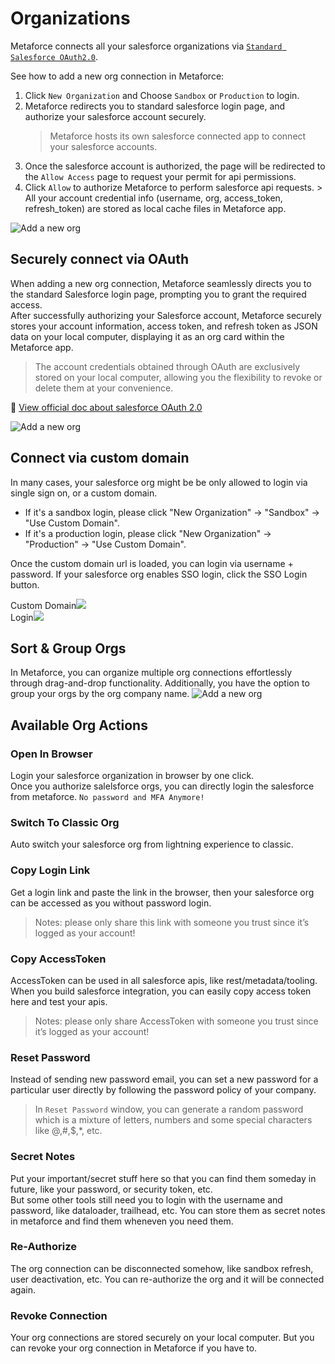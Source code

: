 # Organizations

Metaforce connects all your salesforce organizations via [`Standard Salesforce OAuth2.0`](https://help.salesforce.com/s/articleView?language=en_US&id=sf.remoteaccess_oauth_web_server_flow.htm&type=5).

See how to add a new org connection in Metaforce:

1. Click `New Organization` and Choose `Sandbox` or `Production` to login.
2. Metaforce redirects you to standard salesforce login page, and authorize your salesforce account securely.
    > Metaforce hosts its own salesforce connected app to connect your salesforce accounts.
3. Once the salesforce account is authorized, the page will be redirected to the `Allow Access` page to request your permit for api permissions.
4. Click `Allow` to authorize Metaforce to perform salesforce api requests. > All your account credential info (username, org, access_token, refresh_token) are stored as local cache files in Metaforce app.

![Add a new org](./images/org-new-gif.gif)

## Securely connect via OAuth

When adding a new org connection, Metaforce seamlessly directs you to the standard Salesforce login page, prompting you to grant the required access.  
After successfully authorizing your Salesforce account, Metaforce securely stores your account information, access token, and refresh token as JSON data on your local computer, displaying it as an org card within the Metaforce app.

> The account credentials obtained through OAuth are exclusively stored on your local computer, allowing you the flexibility to revoke or delete them at your convenience.

:link: [View official doc about salesforce OAuth 2.0](https://developer.salesforce.com/docs/atlas.en-us.api_rest.meta/api_rest/intro_oauth_and_connected_apps.htm)

![Add a new org](./images/org-oauth.jpg)

## Connect via custom domain

In many cases, your salesforce org might be be only allowed to login via single sign on, or a custom domain.

-   If it's a sandbox login, please click "New Organization" -> "Sandbox" -> "Use Custom Domain".
-   If it's a production login, please click "New Organization" -> "Production" -> "Use Custom Domain".

Once the custom domain url is loaded, you can login via username + password. If your salesforce org enables SSO login, click the SSO Login button.

<div class="flex-images">
    <div>Custom Domain<img src="/pages/coreFeatures/images/org-custom-domain.jpg"></div>
    <div>Login<img src="/pages/coreFeatures/images/org-login-sso.jpg"></div>
</div>

## Sort & Group Orgs

In Metaforce, you can organize multiple org connections effortlessly through drag-and-drop functionality. Additionally, you have the option to group your orgs by the org company name.
![Add a new org](./images/org-sort.gif)

## Available Org Actions

### Open In Browser

Login your salesforce organization in browser by one click.  
Once you authorize salelsforce orgs, you can directly login the salesforce from metaforce. `No password and MFA Anymore!`

### Switch To Classic Org

Auto switch your salesforce org from lightning experience to classic.

### Copy Login Link

Get a login link and paste the link in the browser, then your salesforce org can be accessed as you without password login.

> Notes: please only share this link with someone you trust since it’s logged as your account!

### Copy AccessToken

AccessToken can be used in all salesforce apis, like rest/metadata/tooling. When you build salesforce integration, you can easily copy access token here and test your apis.

> Notes: please only share AccessToken with someone you trust since it’s logged as your account!

### Reset Password

Instead of sending new password email, you can set a new password for a particular user directly by following the password policy of your company.

> In `Reset Password` window, you can generate a random password which is a mixture of letters, numbers and some special characters like @,#,$,\*, etc.

### Secret Notes

Put your important/secret stuff here so that you can find them someday in future, like your password, or security token, etc.  
But some other tools still need you to login with the username and password, like dataloader, trailhead, etc. You can store them as secret notes in metaforce and find them wheneven you need them.

### Re-Authorize

The org connection can be disconnected somehow, like sandbox refresh, user deactivation, etc. You can re-authorize the org and it will be connected again.

### Revoke Connection

Your org connections are stored securely on your local computer. But you can revoke your org connection in Metaforce if you have to.
